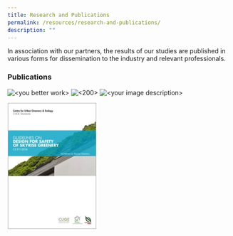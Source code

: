 ```yaml
---
title: Research and Publications
permalink: /resources/research-and-publications/
description: ""
---
```

In association with our partners, the results of our studies are published in various forms for dissemination to the industry and relevant professionals.

### Publications
<img style="width:400px;" alt="<you better work>" src="/images/![](/images/Icons/guidelines%20on%20design%20for%20safety%20of%20skyrise%20greenery_icon.jpg)">

<img style="width:200px;" alt="<200>" src="/images/![](/images/Icons/guidelines%20on%20design%20for%20safety%20of%20skyrise%20greenery_icon.jpg)">

<img style="width:400px;" alt="<your image description>" src="/images/<guidelines on design for safety of skyrise greenery_icon>">


![](/images/Icons/guidelines%20on%20design%20for%20safety%20of%20skyrise%20greenery_icon.jpg)